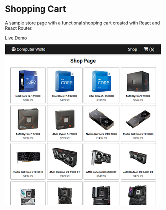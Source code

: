 # Shopping Cart

A sample store page with a functional shopping cart created with React and React Router.

[Live Demo](https://robsassack.github.io/shopping-cart/)

![Screenshot of store page](screenshot.png)
